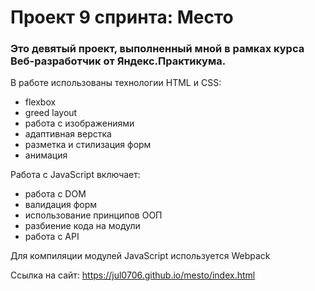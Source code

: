 # Проект 9 спринта: Место

### Это девятый проект, выполненный мной в рамках курса Веб-разработчик от Яндекс.Практикума.

В работе использованы технологии HTML и CSS:
 * flexbox
 * greed layout
 * работа с изображениями
 * адаптивная верстка
 * разметка и стилизация форм
 * анимация

Работа с JavaScript включает:
  * работа с DOM
  * валидация форм
  * использование принципов ООП
  * разбиение кода на модули
  * работа с API

Для компиляции модулей JavaScript используется Webpack

 Ссылка на сайт: https://jul0706.github.io/mesto/index.html
